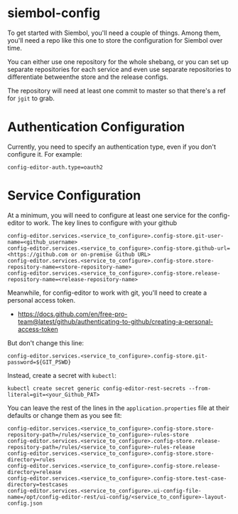 # siembol-config

To get started with Siembol, you'll need a couple of things.  Among them, you'll need a repo like this one to store the configuration for Siembol over time.  

You can either use one repository for the whole shebang, or you can set up separate repositories for each service and even use separate repositories to differentiate betweenthe store and the release configs.

The repository will need at least one commit to master so that there's a ref for `jgit` to grab.

# Authentication Configuration

Currently, you need to specify an authentication type, even if you don't configure it.  For example:

```
config-editor-auth.type=oauth2
```

# Service Configuration

At a minimum, you will need to configure at least one service for the config-editor to work.  The key lines to configure with your github

```
config-editor.services.<service_to_configure>.config-store.git-user-name=<github_username>
config-editor.services.<service_to_configure>.config-store.github-url=<https://github.com or on-premise Github URL>
config-editor.services.<service_to_configure>.config-store.store-repository-name=<store-repository-name>
config-editor.services.<service_to_configure>.config-store.release-repository-name=<release-repository-name>
```

Meanwhile, for config-editor to work with git, you'll need to create a personal access token. 

* https://docs.github.com/en/free-pro-team@latest/github/authenticating-to-github/creating-a-personal-access-token

But don't change this line:

```
config-editor.services.<service_to_configure>.config-store.git-password=${GIT_PSWD}
```

Instead, create a secret with `kubectl`:

```
kubectl create secret generic config-editor-rest-secrets --from-literal=git=<your_Github_PAT>
```

You can leave the rest of the lines in the `application.properties` file at their defaults or change them as you see fit:

```
config-editor.services.<service_to_configure>.config-store.store-repository-path=/rules/<service_to_configure>-rules-store
config-editor.services.<service_to_configure>.config-store.release-repository-path=/rules/<service_to_configure>-rules-release
config-editor.services.<service_to_configure>.config-store.store-directory=rules
config-editor.services.<service_to_configure>.config-store.release-directory=release
config-editor.services.<service_to_configure>.config-store.test-case-directory=testcases
config-editor.services.<service_to_configure>.ui-config-file-name=/opt/config-editor-rest/ui-config/<service_to_configure>-layout-config.json
```

